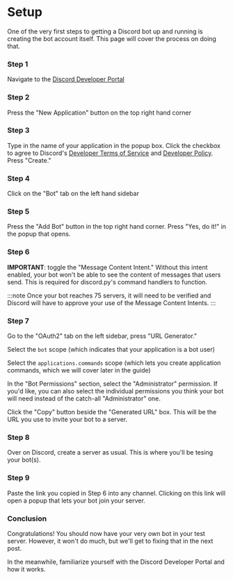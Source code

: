# Setup

One of the very first steps to getting a Discord bot up and running is creating the bot account itself. This page will cover the process on doing that.

### Step 1
Navigate to the [Discord Developer Portal](https://discord.com/developers/applications)

### Step 2
Press the "New Application" button on the top right hand corner

### Step 3
Type in the name of your application in the popup box. Click the checkbox to agree to Discord's [Developer Terms of Service](https://discord.com/developers/docs/policies-and-agreements/terms-of-service) and [Developer Policy](https://discord.com/developers/docs/policies-and-agreements/developer-policy). Press "Create."

### Step 4
Click on the "Bot" tab on the left hand sidebar

### Step 5
Press the "Add Bot" button in the top right hand corner. Press "Yes, do it!" in the popup that opens.

### Step 6
**IMPORTANT**: toggle the "Message Content Intent." 
Without this intent enabled, your bot won't be able to see the content of messages that users send.
This is required for discord.py's command handlers to function.

:::note
Once your bot reaches 75 servers, it will need to be verified and Discord will have to approve
your use of the Message Content Intents.
:::

### Step 7
Go to the "OAuth2" tab on the left sidebar, press "URL Generator."

Select the `bot` scope (which indicates that your application is a bot user)

Select the `applications.commands` scope (which lets you create application commands, which we will cover later in the guide)

In the "Bot Permissions" section, select the "Administrator" permission.
If you'd like, you can also select the individual permissions you think your bot will need instead of the catch-all "Administrator" one.

Click the "Copy" button beside the "Generated URL" box. This will be the URL you use to invite your bot to a server.

### Step 8
Over on Discord, create a server as usual. This is where you'll be tesing your bot(s).

### Step 9
Paste the link you copied in Step 6 into any channel. Clicking on this link will open a popup
that lets your bot join your server.

### Conclusion
Congratulations! You should now have your very own bot in your test server.
However, it won't do much, but we'll get to fixing that in the next post.

In the meanwhile, familiarize yourself with the Discord Developer Portal and how it works.